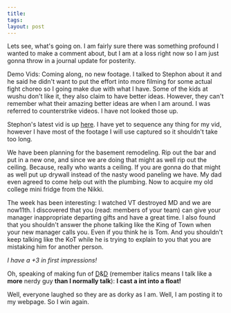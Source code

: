 ```yaml
---
title:
tags:
layout: post
---
```

Lets see, what's going on.  I am fairly sure there was something profound I wanted to make a comment about, but I am at a loss right now so I am just gonna throw in a journal update for posterity.

Demo Vids:  Coming along, no new footage.  I talked to Stephon about it and he said he didn't want to put the effort into more filming for some actual fight choreo so I going  make due with what I have.  Some of the kids at wushu don't like it, they also claim to have better ideas.  However, they can't remember what their amazing better ideas are when I am around.  I was referred to counterstrike videos.  I have not looked those up.

Stephon's latest vid is up <a href="http://www.jianshu.net/media/StephonDemo.mpg">here</a>.  I have yet to sequence any thing for my vid, however I have most of the footage I will use captured so it shouldn't take too long.

We have been planning for the basement remodeling.  Rip out the bar and put in a new one, and since we are doing that might as well rip out the ceiling.  Because, really who wants a ceiling.  If you are gonna do that might as well put up drywall instead of the nasty wood paneling we have. My dad even agreed to come help out with the plumbing. Now to acquire my old college mini fridge from the Nikki.

The week has been interesting: I watched VT destroyed MD and we are now11th.  I discovered that you (read: members of your team) can give your manager inappropriate departing gifts and have a great time.  I also found that you shouldn't answer the phone talking like the King of Town when your new manager calls you.  Even if you think he is Tom.  And you shouldn't keep talking like the KoT while he is trying to explain to you that you are mistaking him for another person.

_I have a +3 in first impressions!_

Oh, speaking of making fun of [D](http://www.fuzzymonk.com/media/dungeons-and-dragons-part1.mp3)&[D](http://www.fuzzymonk.com/media/dungeons-and-dragons-part2.mp3) (remember italics means I talk like a __more__ nerdy guy __than I normally talk__): __I cast a int into a float!__

Well, everyone laughed so they are as dorky as I am.  Well, I am posting it to my webpage.  So I win again.
